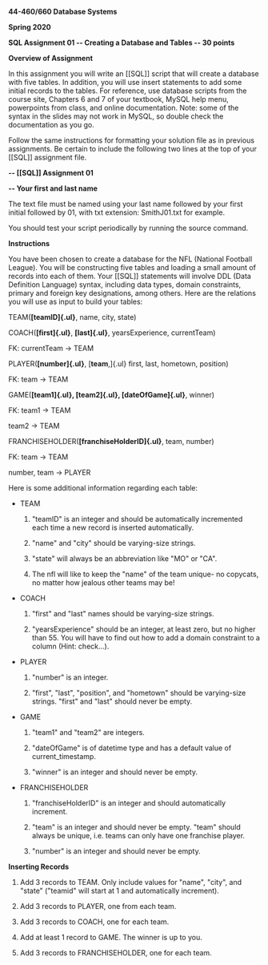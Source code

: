 **44-460/660 Database Systems**

**Spring 2020**

**SQL Assignment 01 -- Creating a Database and Tables -- 30 points**

**Overview of Assignment**

In this assignment you will write an [[SQL]] script that will create a database with five tables. In addition, you will use insert statements to add some initial records to the tables. For reference, use database scripts from the course site, Chapters 6 and 7 of your textbook, MySQL help menu, powerpoints from class, and online documentation. Note: some of the syntax in the slides may not work in MySQL, so double check the documentation as you go.

Follow the same instructions for formatting your solution file as in previous assignments. Be certain to include the following two lines at the top of your [[SQL]] assignment file.

**\-- [[SQL]] Assignment 01**

**\-- Your first and last name**

The text file must be named using your last name followed by your first initial followed by 01, with txt extension: SmithJ01.txt for example.

You should test your script periodically by running the source command.

**Instructions**

You have been chosen to create a database for the NFL (National Football League). You will be constructing five tables and loading a small amount of records into each of them. Your [[SQL]] statements will involve DDL (Data Definition Language) syntax, including data types, domain constraints, primary and foreign key designations, among others. Here are the relations you will use as input to build your tables:

TEAM(**[teamID]{.ul}**, name, city, state)

COACH(**[first]{.ul}**, **[last]{.ul}**, yearsExperience, currentTeam)

FK: currentTeam -\> TEAM

PLAYER(**[number]{.ul}**, [**team**,]{.ul} first, last, hometown, position)

FK: team -\> TEAM

GAME(**[team1]{.ul}, [team2]{.ul}, [dateOfGame]{.ul}**, winner)

FK: team1 -\> TEAM

team2 -\> TEAM

FRANCHISEHOLDER(**[franchiseHolderID]{.ul}**, team, number)

FK: team -\> TEAM

number, team -\> PLAYER

Here is some additional information regarding each table:

-   TEAM

    1.  "teamID" is an integer and should be automatically incremented each time a new record is inserted automatically.

    2.  "name" and "city" should be varying-size strings.

    3.  "state" will always be an abbreviation like "MO" or "CA".

    4.  The nfl will like to keep the "name" of the team unique- no copycats, no matter how jealous other teams may be!

-   COACH

    1.  "first" and "last" names should be varying-size strings.

    2.  "yearsExperience" should be an integer, at least zero, but no higher than 55. You will have to find out how to add a domain constraint to a column (Hint: check...).

-   PLAYER

    1.  "number" is an integer.

    2.  "first", "last", "position", and "hometown" should be varying-size strings. "first" and "last" should never be empty.

-   GAME

    1.  "team1" and "team2" are integers.

    2.  "dateOfGame" is of datetime type and has a default value of current_timestamp.

    3.  "winner" is an integer and should never be empty.

-   FRANCHISEHOLDER

    1.  "franchiseHolderID" is an integer and should automatically increment.

    2.  "team" is an integer and should never be empty. "team" should always be unique, i.e. teams can only have one franchise player.

    3.  "number" is an integer and should never be empty.

**Inserting Records**

1.  Add 3 records to TEAM. Only include values for "name", "city", and "state" ("teamid" will start at 1 and automatically increment).

2.  Add 3 records to PLAYER, one from each team.

3.  Add 3 records to COACH, one for each team.

4.  Add at least 1 record to GAME. The winner is up to you.

5.  Add 3 records to FRANCHISEHOLDER, one for each team.
